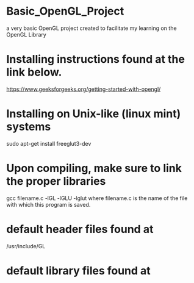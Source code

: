 # Basic_OpenGL_Project
a very basic OpenGL project created to facilitate my learning on the OpenGL Library

# Installing instructions found at the link below.
https://www.geeksforgeeks.org/getting-started-with-opengl/ 

# Installing on Unix-like (linux mint) systems
sudo apt-get install freeglut3-dev

# Upon compiling, make sure to link the proper libraries
gcc filename.c -lGL -lGLU -lglut
where filename.c is the name of the file
with which this program is saved.

# default header files found at
/usr/include/GL

# default library files found at

